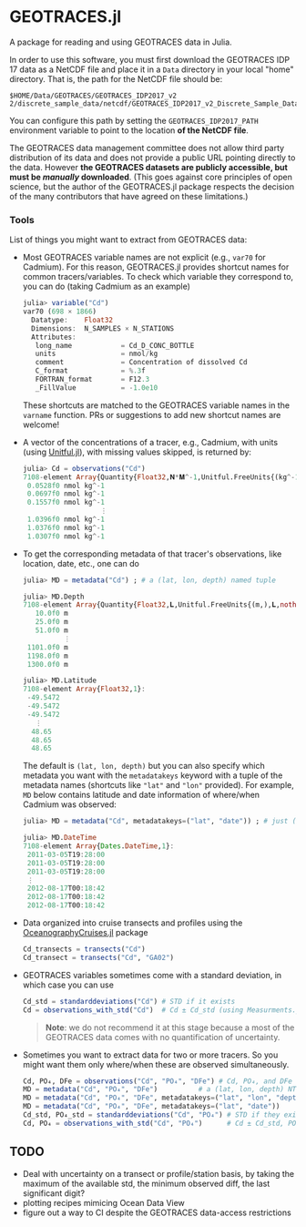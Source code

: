 # GEOTRACES.jl

A package for reading and using GEOTRACES data in Julia.

In order to use this software, you must first download the GEOTRACES IDP 17 data as a NetCDF file and place it in a `Data` directory in your local "home" directory. That is, the path for the NetCDF file should be:

```
$HOME/Data/GEOTRACES/GEOTRACES_IDP2017_v2 2/discrete_sample_data/netcdf/GEOTRACES_IDP2017_v2_Discrete_Sample_Data.nc
```

You can configure this path by setting the `GEOTRACES_IDP2017_PATH` environment variable to point to the location **of the NetCDF file**.

The GEOTRACES data management committee does not allow third party distribution of its data and does not provide a public URL pointing directly to the data.
However **the GEOTRACES datasets are publicly accessible, but must be *manually* downloaded**.
(This goes against core principles of open science, but the author of the GEOTRACES.jl package respects the decision of the many contributors that have agreed on these limitations.)



### Tools

List of things you might want to extract from GEOTRACES data:

- Most GEOTRACES variable names are not explicit (e.g., `var70` for Cadmium).
    For this reason, GEOTRACES.jl provides shortcut names for common tracers/variables.
    To check which variable they correspond to, you can do (taking Cadmium as an example)
    ```julia
    julia> variable("Cd")
    var70 (698 × 1866)
      Datatype:    Float32
      Dimensions:  N_SAMPLES × N_STATIONS
      Attributes:
       long_name            = Cd_D_CONC_BOTTLE
       units                = nmol/kg
       comment              = Concentration of dissolved Cd
       C_format             = %.3f
       FORTRAN_format       = F12.3
       _FillValue           = -1.0e10
    ```
    These shortcuts are matched to the GEOTRACES variable names in the `varname` function.
    PRs or suggestions to add new shortcut names are welcome!

- A vector of the concentrations of a tracer, e.g., Cadmium, with units (using [Unitful.jl](https://github.com/PainterQubits/Unitful.jl)), with missing values skipped, is returned by:

    ```julia
    julia> Cd = observations("Cd")
    7108-element Array{Quantity{Float32,𝐍*𝐌^-1,Unitful.FreeUnits{(kg^-1, nmol),𝐍*𝐌^-1,nothing}},1}:
     0.0528f0 nmol kg^-1
     0.0697f0 nmol kg^-1
     0.1557f0 nmol kg^-1
                       ⋮
     1.0396f0 nmol kg^-1
     1.0376f0 nmol kg^-1
     1.0307f0 nmol kg^-1
    ```

- To get the corresponding metadata of that tracer's observations, like location, date, etc., one can do

    ```julia
    julia> MD = metadata("Cd") ; # a (lat, lon, depth) named tuple

    julia> MD.Depth
    7108-element Array{Quantity{Float32,𝐋,Unitful.FreeUnits{(m,),𝐋,nothing}},1}:
       10.0f0 m
       25.0f0 m
       51.0f0 m
              ⋮
     1101.0f0 m
     1198.0f0 m
     1300.0f0 m

    julia> MD.Latitude
    7108-element Array{Float32,1}:
     -49.5472
     -49.5472
     -49.5472
       ⋮
      48.65
      48.65
      48.65
    ```

    The default is `(lat, lon, depth)` but you can also specify which metadata you want with the `metadatakeys` keyword with a tuple of the metadata names (shortcuts like `"lat"` and `"lon"` provided).
    For example, `MD` below contains latitude and date information of where/when Cadmium was observed:

    ```julia
    julia> MD = metadata("Cd", metadatakeys=("lat", "date")) ; # just (lat, date)
    
    julia> MD.DateTime
    7108-element Array{Dates.DateTime,1}:
     2011-03-05T19:28:00
     2011-03-05T19:28:00
     2011-03-05T19:28:00
     ⋮
     2012-08-17T00:18:42
     2012-08-17T00:18:42
     2012-08-17T00:18:42
    ```

- Data organized into cruise transects and profiles using the [OceanographyCruises.jl](https://github.com/briochemc/OceanographyCruises.jl) package

    ```julia
    Cd_transects = transects("Cd")
    Cd_transect = transects("Cd", "GA02")
    ```

- GEOTRACES variables sometimes come with a standard deviation, in which case you can use

    ```julia
    Cd_std = standarddeviations("Cd") # STD if it exists
    Cd = observations_with_std("Cd")  # Cd ± Cd_std (using Measurments.jl)
    ```

    > **Note**: we do not recommend it at this stage because a most of the GEOTRACES data comes with no quantification of uncertainty.

- Sometimes you want to extract data for two or more tracers. So you might want them only where/when these are observed simultaneously.

    ```julia
    Cd, PO₄, DFe = observations("Cd", "PO₄", "DFe") # Cd, PO₄, and DFe obs with units
    MD = metadata("Cd", "PO₄", "DFe")          # a (lat, lon, depth) NTuple
    MD = metadata("Cd", "PO₄", "DFe", metadatakeys=("lat", "lon", "depth")) # same as above
    MD = metadata("Cd", "PO₄", "DFe", metadatakeys=("lat", "date"))         # just (lat, date)
    Cd_std, PO₄_std = standarddeviations("Cd", "PO₄") # STD if they exist
    Cd, PO₄ = observations_with_std("Cd", "PO₄")      # Cd ± Cd_std, PO₄ ± PO₄_std
    ```

## TODO

- Deal with uncertainty on a transect or profile/station basis, by taking the maximum of the available std, the minimum observed diff, the last significant digit?
- plotting recipes mimicing Ocean Data View
- figure out a way to CI despite the GEOTRACES data-access restrictions

